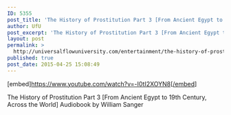 ```yaml
---
ID: 5355
post_title: 'The History of Prostitution Part 3 [From Ancient Egypt to 19th Century, Across the World] Audiobook'
author: UfU
post_excerpt: 'The History of Prostitution Part 3 [From Ancient Egypt to 19th Century, Across the World] Audiobook by William Sanger'
layout: post
permalink: >
  http://universalflowuniversity.com/entertainment/the-history-of-prostitution-part-3-from-ancient-egypt-to-19th-century-across-the-world-audiobook/
published: true
post_date: 2015-04-25 15:08:49
---
```

[embed]https://www.youtube.com/watch?v=-I0tI2XOYN8[/embed]<br>
<p>The History of Prostitution Part 3 [From Ancient Egypt to 19th Century, Across the World] Audiobook by William Sanger</p>